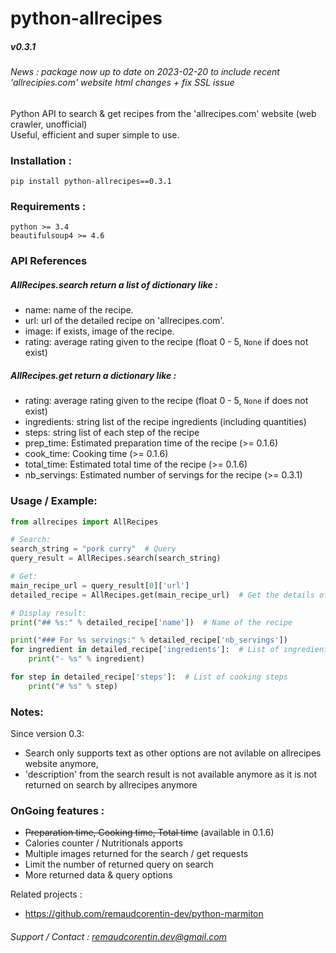 # python-allrecipes
##### v0.3.1


###### News : package now up to date on 2023-02-20 to include recent 'allrecipies.com' website html changes + fix SSL issue

Python API to search &amp; get recipes from the 'allrecipes.com' website (web crawler, unofficial)  
Useful, efficient and super simple to use.  

### Installation :
`pip install python-allrecipes==0.3.1`  


### Requirements :
`python >= 3.4`  
`beautifulsoup4 >= 4.6`  

### API References

##### AllRecipes.search return a list of dictionary like :  
- name: name of the recipe.  
- url: url of the detailed recipe on 'allrecipes.com'.  
- image: if exists, image of the recipe.  
- rating: average rating given to the recipe (float 0 - 5, `None` if does not exist)

##### AllRecipes.get return a dictionary like :  
- rating: average rating given to the recipe (float 0 - 5, `None` if does not exist)
- ingredients: string list of the recipe ingredients (including quantities)  
- steps: string list of each step of the recipe  
- prep_time: Estimated preparation time of the recipe (>= 0.1.6)
- cook_time: Cooking time (>= 0.1.6)
- total_time: Estimated total time of the recipe (>= 0.1.6)
- nb_servings: Estimated number of servings for the recipe (>= 0.3.1)

### Usage / Example:

```python
from allrecipes import AllRecipes

# Search:
search_string = "pork curry"  # Query
query_result = AllRecipes.search(search_string)

# Get:
main_recipe_url = query_result[0]['url']
detailed_recipe = AllRecipes.get(main_recipe_url)  # Get the details of the first returned recipe (most relevant in our case)

# Display result:
print("## %s:" % detailed_recipe['name'])  # Name of the recipe

print("### For %s servings:" % detailed_recipe['nb_servings'])
for ingredient in detailed_recipe['ingredients']:  # List of ingredients
    print("- %s" % ingredient)

for step in detailed_recipe['steps']:  # List of cooking steps
    print("# %s" % step)

```


### Notes:
Since version 0.3:
- Search only supports text as other options are not avilable on allrecipes website anymore,
- 'description' from the search result is not available anymore as it is not returned on search by allrecipes anymore

### OnGoing features :  
- ~~Preparation time, Cooking time, Total time~~ (available in 0.1.6)  
- Calories counter / Nutritionals apports
- Multiple images returned for the search / get requests  
- Limit the number of returned query on search  
- More returned data & query options

Related projects :  
- https://github.com/remaudcorentin-dev/python-marmiton

###### Support / Contact : remaudcorentin.dev@gmail.com
